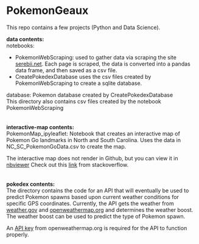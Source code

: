 # PokemonGeaux

This repo contains a few projects (Python and Data Science).


**data contents:**  
notebooks:
* PokemonWebScraping: used to gather data via scraping the site [serebii.net](https://serebii.net/pokemongo/). Each page is scraped, the data is converted into a pandas data frame, and then saved as a csv file.  
* CreatePokedexDatabase uses the csv files created by PokemonWebScraping to create a sqlite database.  

database: Pokemon database created by CreatePokedexDatabase  
This directory also contains csv files created by the notebook PokemonWebScraping  
<br>
<br>
**interactive-map contents:**  
PokemonMap_ipyleaflet: Notebook that creates an interactive map of Pokemon Go landmarks in North and South Carolina. Uses the data in NC_SC_PokemonGoData.csv to create the map.

The interactive map does not render in Github, but you can view it in [nbviewer](https://nbviewer.org/)
Check out this [link](https://stackoverflow.com/questions/53240378/folium-map-fail-to-render-in-notebook-on-github) from stackoverflow.
<br>
<br>  
**pokedex contents:**  
The directory contains the code for an API that will eventually be used to predict Pokemon spawns based upon current weather conditions for specific GPS coordinates. Currently, the API gets the weather from [weather.gov](https://www.weather.gov/documentation/services-web-api) and [openweathermap.org](https://openweathermap.org/) and determines the weather boost. The weather boost can be used to predict the type of Pokemon spawn.

An [API key](https://openweathermap.org/api) from openweathermap.org is required for the API to function properly.